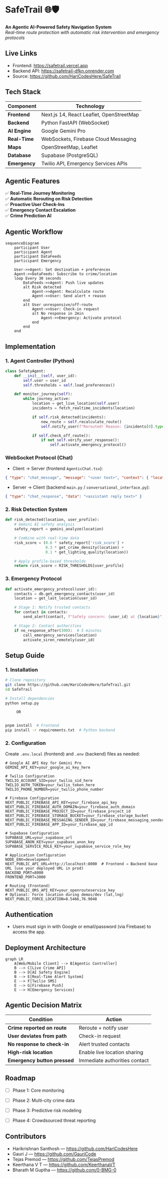 # SafeTrail 🌐🛡️

**An Agentic AI-Powered Safety Navigation System**  
_Real-time route protection with automatic risk intervention and emergency protocols_

## Live Links

- Frontend: https://safetrail.vercel.app
- Backend API: https://safetrail-dfkn.onrender.com
- Source: https://github.com/HariCodesHere/SafeTrail

## Tech Stack

| Component     | Technology                               |
| ------------- | ---------------------------------------- |
| **Frontend**  | Next.js 14, React Leaflet, OpenStreetMap |
| **Backend**   | Python FastAPI (WebSocket)               |
| **AI Engine** | Google Gemini Pro                        |
| **Real-Time** | WebSockets, Firebase Cloud Messaging     |
| **Maps**      | OpenStreetMap, Leaflet                   |
| **Database**  | Supabase (PostgreSQL)                    |
| **Emergency** | Twilio API, Emergency Services APIs      |

## Agentic Features

✅ **Real-Time Journey Monitoring**  
✅ **Automatic Rerouting on Risk Detection**  
✅ **Proactive User Check-Ins**  
✅ **Emergency Contact Escalation**  
✅ **Crime Prediction AI**

## Agentic Workflow

```mermaid
sequenceDiagram
    participant User
    participant Agent
    participant DataFeeds
    participant Emergency

    User->>Agent: Set destination + preferences
    Agent->>DataFeeds: Subscribe to crime/location
    loop Every 30 seconds
        DataFeeds->>Agent: Push live updates
        alt Risk detected
            Agent->>Agent: Recalculate route
            Agent->>User: Send alert + reason
        end
        alt User unresponsive/off-route
            Agent->>User: Check-in request
            alt No response in 2min
                Agent->>Emergency: Activate protocol
            end
        end
    end
```

## Implementation

### 1. Agent Controller (Python)

```python
class SafetyAgent:
    def __init__(self, user_id):
        self.user = user_id
        self.thresholds = self.load_preferences()

    def monitor_journey(self):
        while journey_active:
            location = get_live_location(self.user)
            incidents = fetch_realtime_incidents(location)

            if self.risk_detected(incidents):
                new_route = self.recalculate_route()
                self.notify_user(f"Rerouted! Reason: {incidents[0].type}")

            if self.check_off_route():
                if not self.verify_user_response():
                    self.activate_emergency_protocol()
```

### WebSocket Protocol (Chat)

- Client → Server (frontend `AgenticChat.tsx`):

```json
{ "type": "chat_message", "message": "<user text>", "context": { "location": {"lat": ..., "lng": ...}, "riskLevel": "low|medium|high", "userId": "..." } }
```

- Server → Client (backend `main.py` / `conversational_interface.py`):

```json
{ "type": "chat_response", "data": "<assistant reply text>" }
```

### 2. Risk Detection System

```python
def risk_detected(location, user_profile):
    # Gemini AI safety analysis
    safety_report = gemini_analyze(location)

    # Combine with real-time data
    risk_score = (0.6 * safety_report['risk_score'] +
                  0.3 * get_crime_density(location) +
                  0.1 * get_lighting_quality(location))

    # Apply profile-based thresholds
    return risk_score > RISK_THRESHOLDS[user_profile]
```

### 3. Emergency Protocol

```python
def activate_emergency_protocol(user_id):
    contacts = db.get_emergency_contacts(user_id)
    location = get_last_location(user_id)

    # Stage 1: Notify trusted contacts
    for contact in contacts:
        send_alert(contact, f"Safety concern: {user_id} at {location}")

    # Stage 2: Contact authorities
    if no_response_after(300):  # 5 minutes
        call_emergency_services(location)
        activate_siren_remotely(user_id)
```

## Setup Guide

### 1. Installation

```bash
# Clone repository
git clone https://github.com/HariCodesHere/SafeTrail.git
cd SafeTrail

# Install dependencies
python setup.py

     OR


pnpm install  # Frontend
pip install -r requirements.txt  # Python backend
```

### 2. Configuration

Create `.env.local` (frontend) and `.env` (backend) files as needed:

```
# Google AI API Key for Gemini Pro
GEMINI_API_KEY=your_google_ai_key_here

# Twilio Configuration
TWILIO_ACCOUNT_SID=your_twilio_sid_here
TWILIO_AUTH_TOKEN=your_twilio_token_here
TWILIO_PHONE_NUMBER=your_twilio_phone_number

# Firebase Configuration
NEXT_PUBLIC_FIREBASE_API_KEY=your_firebase_api_key
NEXT_PUBLIC_FIREBASE_AUTH_DOMAIN=your_firebase_auth_domain
NEXT_PUBLIC_FIREBASE_PROJECT_ID=your_firebase_project_id
NEXT_PUBLIC_FIREBASE_STORAGE_BUCKET=your_firebase_storage_bucket
NEXT_PUBLIC_FIREBASE_MESSAGING_SENDER_ID=your_firebase_messaging_sender_id
NEXT_PUBLIC_FIREBASE_APP_ID=your_firebase_app_id

# Supabase Configuration
SUPABASE_URL=your_supabase_url
SUPABASE_ANON_KEY=your_supabase_anon_key
SUPABASE_SERVICE_ROLE_KEY=your_supabase_service_role_key

# Application Configuration
NODE_ENV=development
NEXT_PUBLIC_API_URL=http://localhost:8000  # Frontend → Backend base URL (use your deployed URL in prod)
BACKEND_PORT=8000
FRONTEND_PORT=3000

# Routing (Frontend)
NEXT_PUBLIC_ORS_API_KEY=your_openrouteservice_key
# Optional: Force location during demos/dev (lat,lng)
NEXT_PUBLIC_FORCE_LOCATION=8.5466,76.9048
```

## Authentication

- Users must sign in with Google or email/password (via Firebase) to access the app.

## Deployment Architecture

```mermaid
graph LR
    A[Web/Mobile Client] --> B[Agentic Controller]
    B --> C[Live Crime API]
    B --> D[AI Safety Engine]
    B --> E[Real-Time Alert System]
    E --> F[Twilio SMS]
    E --> G[Firebase Push]
    E --> H[Emergency Services]
```

## Agentic Decision Matrix

| Condition                    | Action                        |
| ---------------------------- | ----------------------------- |
| **Crime reported on route**  | Reroute + notify user         |
| **User deviates from path**  | Check-in request              |
| **No response to check-in**  | Alert trusted contacts        |
| **High-risk location**       | Enable live location sharing  |
| **Emergency button pressed** | Immediate authorities contact |

## Roadmap

- [ ] Phase 1: Core monitoring
- [ ] Phase 2: Multi-city crime data 
- [ ] Phase 3: Predictive risk modeling 
- [ ] Phase 4: Crowdsourced threat reporting


## Contributors

- Harikrishnan Santhosh — https://github.com/HariCodesHere
- Gauri J — https://github.com/GauriCode
- Tejas Premod — https://github.com/TejasPremod
- Keerthana V T — https://github.com/KeerthanaVT
- Bharath M Guptha — https://github.com/0-BMG-0


